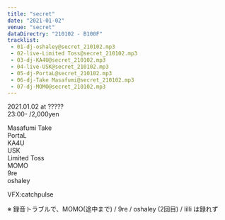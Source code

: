 ```yaml
---
title: "secret"
date: "2021-01-02"
venue: "secret"
dataDirectry: "210102 - B100F"
tracklist:
 - 01-dj-oshaley@secret_210102.mp3
 - 02-live-Limited Toss@secret_210102.mp3
 - 03-dj-KA4U@secret_210102.mp3
 - 04-live-USK@secret_210102.mp3
 - 05-dj-PortaL@secret_210102.mp3
 - 06-dj-Take Masafumi@secret_210102.mp3
 - 07-dj-MOMO@secret_210102.mp3
---
```

2021.01.02 at ?????  
23:00- /2,000yen

Masafumi Take  
PortaL  
KA4U  
USK  
Limited Toss  
MOMO  
9re  
oshaley

VFX:catchpulse

※ 録音トラブルで、MOMO(途中まで) / 9re / oshaley (2回目) / lilli は録れず